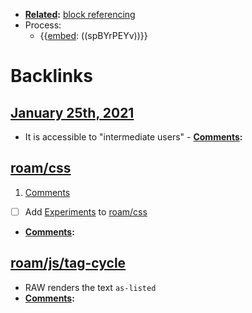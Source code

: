- **[Related](<Related.md>):** [block referencing](<block referencing.md>)
- Process: 
    - {{[embed](<embed.md>): ((spBYrPEYv))}}

# Backlinks
## [January 25th, 2021](<January 25th, 2021.md>)
- It is accessible to "intermediate users" 
            - **[Comments](<Comments.md>):**

## [roam/css](<roam/css.md>)
1. [Comments](<Comments.md>)

- [ ] Add [Experiments](<Experiments.md>) to [roam/css](<roam/css.md>)
- **[Comments](<Comments.md>):**

## [roam/js/tag-cycle](<roam/js/tag-cycle.md>)
- RAW renders the text `as-listed`
- **[Comments](<Comments.md>):**


